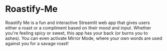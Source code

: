 # Roastify-Me
Roastify Me is a fun and interactive Streamlit web app that gives users either a roast or a compliment based on their mood and input. Whether you're feeling spicy or sweet, this app has your back (or burns you to ashes). You can even activate Mirror Mode, where your own words are used against you for a savage roast!
